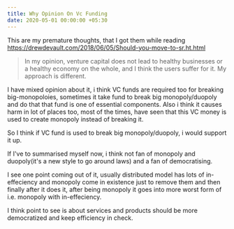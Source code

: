 ```yaml
---
title: Why Opinion On Vc Funding
date: 2020-05-01 00:00:00 +05:30
---
```


This are my premature thoughts, that I got them while reading https://drewdevault.com/2018/06/05/Should-you-move-to-sr.ht.html

>  In my opinion, venture capital does not lead to healthy businesses or a healthy economy on the whole, and I think the users suffer for it. My approach is different.

I have mixed opinion about it, i think VC funds are required too for breaking big-monopoloies, sometimes it take fund to break big monopoly/duopoly and do that that fund is one of essential components. Also i think it causes harm in lot of places too, most of the times, have seen that this VC money is used to create monopoly instead of breaking it.

So I think if VC fund is used to break big monopoly/duopoly, i would support it up.

If I've to summarised myself now, i think not fan of monopoly and duopoly(it's a new style to go around laws) and a fan of democratising.

I see one point coming out of it, usually distributed model has lots of in-effeciency and monopoly come in existence just to remove them and then finally after it does it, after being monopoly it goes into more worst form of i.e. monopoly with in-effeciency. 

I think point to see is about services and products should be more democratized and keep efficiency in check.

